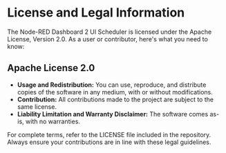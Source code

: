 # License and Legal Information

The Node-RED Dashboard 2 UI Scheduler is licensed under the Apache License, Version 2.0. As a user or contributor, here's what you need to know:

## Apache License 2.0

- **Usage and Redistribution:** You can use, reproduce, and distribute copies of the software in any medium, with or without modifications.
- **Contribution:** All contributions made to the project are subject to the same license.
- **Liability Limitation and Warranty Disclaimer:** The software comes as-is, with no warranties.

For complete terms, refer to the LICENSE file included in the repository. Always ensure your contributions are in line with these legal guidelines.